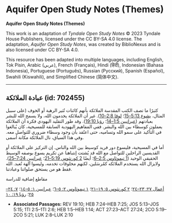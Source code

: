 # Aquifer Open Study Notes (Themes)

**Aquifer Open Study Notes (Themes)**

This work is an adaptation of *Tyndale Open Study Notes* © 2023 Tyndale House Publishers, licensed under the CC BY\-SA 4\.0 license. The adaptation, *Aquifer Open Study Notes*, was created by BiblioNexus and is also licensed under CC BY\-SA 4\.0\.

This resource has been adapted into multiple languages, including English, Tok Pisin, Arabic (عربي), French (Français), Hindi (हिंदी), Indonesian (Bahasa Indonesia), Portuguese (Português), Russian (Русский), Spanish (Español), Swahili (Kiswahili), and Simplified Chinese (简体中文).



--------------------------------

## عبادة الملائكة (id: 702455)

كثيرًا ما تصف الكتب المقدسة الملائكة بأنهم كائنات تُثير الرهبة أو الخوف (على سبيل المثال، [يشوع 5:13–15](https://ref.ly/Josh5:13-Josh5:15)؛ [لوقا 2:8–10](https://ref.ly/Luke2:8-Luke2:10)). غير أن الملائكة يخدمون الله، ولا يسمح الله للبشر بعبادتهم ([عبرانيين 1:5–14](https://ref.ly/Heb1:5-Heb1:14)؛ [رؤيا 19:10](https://ref.ly/Rev19:10)). وقد طور التقليد اليهودي فكرة أن الملائكة يعملون كوسطاء بين الله والبشر. ففي المفاهيم اليهودية السابقة للمسيحية، كان يُبالغوا في التأكيد على سمو الله وتساميه، حتى اعتُقد بأن وجود وسطاء ضروري للتواصل معه. وفي هذا السياق، نال الملائكة مكانة أسمى.

أما في المسيحية، فليسوع دور فريد كوسيط بين الله والناس. إن التركيز على الملائكة أو القديسين الراحلين للتواصل مع الله قد يُشتت إنتباهنا عن تكريم يسوع بوصفه الوسيط الحقيقي الوحيد ([1 تيموثاوس 2:5–6](https://ref.ly/1Tim2:5-1Tim2:6)؛ أيضًا [2 كورنثوس 5:19–21](https://ref.ly/2Cor5:19-2Cor5:21)؛ [عبرانيين 7:24–25](https://ref.ly/Heb7:24-Heb7:25)). ولايزال الله يستخدم الملائكه كمُرسَلين، لكنهم مخلوقات تخدمه، وليسوا آلهة تُعبد. الله فقط هو من يستحق صلواتنا وعبادتنا.

مقاطع إضافية للدراسة

[أعمال ٢٧: ٢٣–٢٤](https://ref.ly/Acts27:23-Acts27:24)؛ [٢ كورنثوس ٥: ١٩–٢١](https://ref.ly/2Cor5:19-2Cor5:21)؛ [١ تيموثاوس ٢: ٥–٦](https://ref.ly/1Tim2:5-1Tim2:6)؛ [عبرانيين ١: ٥–١٤](https://ref.ly/Heb1:5-Heb1:14)؛ [٧: ٢٤–٢٥](https://ref.ly/Heb7:24-Heb7:25)؛ [رؤيا ١٩: ١٠](https://ref.ly/Rev19:10)

* **Associated Passages:** REV 19:10; HEB 7:24–HEB 7:25; JOS 5:13–JOS 5:15; 1TI 2:5–1TI 2:6; HEB 1:5–HEB 1:14; ACT 27:23–ACT 27:24; 2CO 5:19–2CO 5:21; LUK 2:8–LUK 2:10

